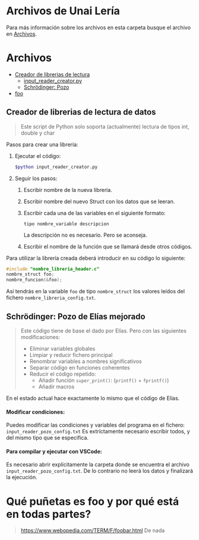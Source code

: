 # Archivos de Unai Lería
Para más información sobre los archivos en esta carpeta busque el archivo en [Archivos](#archivos).

# Archivos
- [Creador de librerias de lectura](leer%datos_creador%de%libreria/)
  - [input_reader_creator.py](#creador-de-librerias-de-lectura-de-datos)
  - [Schrödinger: Pozo](#schrödinger-pozo-de-elías-mejorado)
- [foo](#qué-puñetas-es-foo-y-por-qué-está-en-todas-partes)



<!-- pagebreak -->

## Creador de librerias de lectura de datos
> Este script de Python solo soporta (actualmente) lectura de tipos int, double y char
> 
Pasos para crear una librería:
1) Ejecutar el código:
   ```bash
   $python input_reader_creator.py
   ```
2) Seguir los pasos:
   1) Escribir nombre de la nueva libreria.
   2) Escribir nombre del nuevo Struct con los datos que se leeran.
   3) Escribir cada una de las variables en el siguiente formato:
        ``` 
        tipo nombre_variable descripcion
        ```
        La descripción no es necesario. Pero se aconseja.

    4) Escribir el nombre de la función que se llamará desde otros códigos.

Para utilizar la librería creada deberá introducir en su código lo siguiente:
```c
#include "nombre_libreria_header.c"
nombre_struct foo;
nombre_funcion(&foo);
``` 
Así tendrás en la variable ```foo``` de tipo ```nombre_struct``` los valores leídos del fichero ```nombre_libreria_config.txt```.

<!-- pagebreak -->
## Schrödinger: Pozo de Elías mejorado
>Este código tiene de base el dado por Elías. Pero con las siguientes modificaciones:
>* Eliminar variables globales
>* Limpiar y reducir fichero principal
>* Renombrar variables a nombres significativos
>* Separar código en funciones coherentes
>* Reducir el código repetido:
>     * Añadir función ```super_print()```: (`printf()` + `fprintf()`)
>     * Añadir macros

En el estado actual hace exactamente lo mismo que el código de Elías.

#### Modificar condiciones:
Puedes modificar las condiciones y variables del programa en el fichero: `input_reader_pozo_config.txt`
Es extríctamente necesario escribir todos, y del mismo tipo que se especifica.
#### Para compilar y ejecutar con VSCode:
Es necesario abrir explícitamente la carpeta donde se encuentra el archivo `input_reader_pozo_config.txt`. De lo contrario no leerá los datos y finalizará la ejecución.

<!-- pagebreak -->
# Qué puñetas es foo y por qué está en todas partes?
> https://www.webopedia.com/TERM/F/foobar.html
De nada
    
